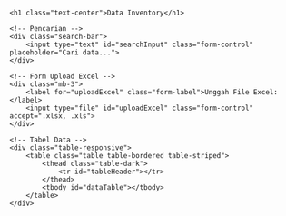 <!DOCTYPE html>
<html lang="id">
<head>
    <meta charset="UTF-8">
    <meta name="viewport" content="width=device-width, initial-scale=1.0">
    <title>Data Inventory</title>
    <link rel="stylesheet" href="https://cdn.jsdelivr.net/npm/bootstrap@5.3.0/dist/css/bootstrap.min.css">
    <script src="https://cdnjs.cloudflare.com/ajax/libs/xlsx/0.17.5/xlsx.full.min.js"></script>
    <style>
        body {
            font-family: Arial, sans-serif;
        }
        .table-responsive {
            max-height: 500px;
            overflow-y: auto;
        }
        .search-bar {
            margin-bottom: 20px;
        }
        .digital-clock {
            font-size: 24px;
            font-weight: bold;
            color: #333;
            text-align: center;
            margin-bottom: 20px;
        }
    </style>
</head>
<body>
<div class="container mt-4">
    <!-- Jam Digital -->
    <div id="clock" class="digital-clock"></div>

    <h1 class="text-center">Data Inventory</h1>

    <!-- Pencarian -->
    <div class="search-bar">
        <input type="text" id="searchInput" class="form-control" placeholder="Cari data...">
    </div>

    <!-- Form Upload Excel -->
    <div class="mb-3">
        <label for="uploadExcel" class="form-label">Unggah File Excel:</label>
        <input type="file" id="uploadExcel" class="form-control" accept=".xlsx, .xls">
    </div>

    <!-- Tabel Data -->
    <div class="table-responsive">
        <table class="table table-bordered table-striped">
            <thead class="table-dark">
                <tr id="tableHeader"></tr>
            </thead>
            <tbody id="dataTable"></tbody>
        </table>
    </div>
</div>

<script src="https://cdn.jsdelivr.net/npm/bootstrap@5.3.0/dist/js/bootstrap.bundle.min.js"></script>
<script>
    // Fungsi Jam Digital
    function updateClock() {
        const clockElement = document.getElementById('clock');
        if (!clockElement) return;

        const now = new Date();
        let hours = now.getHours().toString().padStart(2, '0');
        let minutes = now.getMinutes().toString().padStart(2, '0');
        let seconds = now.getSeconds().toString().padStart(2, '0');

        clockElement.textContent = `${hours}:${minutes}:${seconds}`;
    }

    setInterval(updateClock, 1000);

    // Fungsi Membaca File Excel
    document.getElementById("uploadExcel").addEventListener("change", function (event) {
        const file = event.target.files[0];
        if (!file) {
            alert("Harap pilih file Excel!");
            return;
        }

        const reader = new FileReader();

        reader.onload = function (e) {
            try {
                const data = new Uint8Array(e.target.result);
                const workbook = XLSX.read(data, { type: "array" });
                const sheetName = workbook.SheetNames[0];
                const sheetData = XLSX.utils.sheet_to_json(workbook.Sheets[sheetName], { header: 1 });

                renderTable(sheetData);
                saveToLocalStorage(sheetData); // Simpan ke localStorage
            } catch (error) {
                alert("Gagal membaca file Excel. Pastikan formatnya benar.");
                console.error(error);
            }
        };

        reader.readAsArrayBuffer(file);
    });

    function renderTable(sheetData) {
        const tableHeader = document.getElementById("tableHeader");
        const dataTable = document.getElementById("dataTable");

        tableHeader.innerHTML = "";
        dataTable.innerHTML = "";

        sheetData[0].forEach((header) => {
            const th = document.createElement("th");
            th.textContent = header;
            tableHeader.appendChild(th);
        });

        sheetData.slice(1).forEach((row) => {
            const tr = document.createElement("tr");
            row.forEach((cell) => {
                const td = document.createElement("td");
                td.textContent = cell || "";
                tr.appendChild(td);
            });
            dataTable.appendChild(tr);
        });
    }

</script>
</body>
</html>



